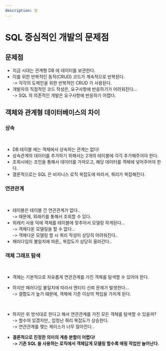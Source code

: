 ```yaml
---
description: 점
---
```


# SQL 중심적인 개발의 문제점



## 문제점

* 지금 시대는 관계형 DB 에 데이터를 보관한다.&#x20;
* 이를 위한 반복적인 동작(CRUD) 코드가 계속적으로 반복된다. \
  \-> 각각의 도메인을 위한 반복적인 CRUD 가 사용된다.
* &#x20;개발자의 직접적인 코드 작성은, 요구사항에 반응하기가 어려워진다...\
  \-> SQL 의 의존적인 개발은 요구사항에 반응하기 어렵다.&#x20;

## 객체와 관계형 데이터베이스의 차이

### 상속

<figure><img src="../../.gitbook/assets/스크린샷 2023-06-25 19.09.00.png" alt="" width="563"><figcaption></figcaption></figure>

* DB 테이블 에는 객체에서 상속하는 관계는 없다!
* 상속관계의 데이터를 추가하기 위해서는 2개의 테이블에 각각 추가해주어야 한다.&#x20;
* 조회시에는 조인을 통해서 데이터를 가져오고, 해당 데이터를 객체에 넣어주어야 한다.&#x20;
* 결론적으로는 SQL 은 비지니스 로직 복잡도에 따라서, 쿼리가 복잡해진다.&#x20;

### 연관관계&#x20;

<figure><img src="../../.gitbook/assets/스크린샷 2023-06-25 19.13.54.png" alt="" width="563"><figcaption></figcaption></figure>

* 테이블은 테이블 간 연관관계가 없다.. \
  \-> 때문에, 외래키를 통해서 조회할 수 있다.&#x20;
* 외래키 사용 덕에 객체를 테이블에 맞추어서 모델링 하게된다...\
  \-> 객체다운 모델링을 할 수 없다...\
  \-> 객체다운 모델링 할 시 쿼리 작성이 상당히 어려워진다..
* 패러다임의 불일치에 따른,, 복잡도가 상당히 올라간다..

### 객체 그래프 탐색

<figure><img src="../../.gitbook/assets/스크린샷 2023-06-25 19.20.12.png" alt="" width="563"><figcaption></figcaption></figure>

* 객체는 기본적으로 자유롭게 연관관계를 가진 객체를 탐색할 수 있어야 한다.&#x20;
*   하지만 패러다임 불일치에 따라서 엔티티 신뢰 문제가 발생한다...\
    \-> 결합도가 높기 떄문에, 객체에 기준 이상의 책임을 가지게 된다.&#x20;

    <figure><img src="../../.gitbook/assets/스크린샷 2023-06-25 19.21.55.png" alt="" width="563"><figcaption></figcaption></figure>
* 하지만 위 방식대로 한다고 해서 연관관계를 가진 모든 객체를 탐색할 수 있을까?\
  \-> 할수야 있겠지만,, 엄청난 쿼리 복잡도가 상승한다. \
  \-> 연관관계를 맺는 케이스가 너무 많아진다..
* **결론적으로 진정한 의미의 계층 분할이 어렵다!**\
  **-> 기존 SQL 을 사용하는 로직에서 객체답게 모델링 할수록 매핑 작업만 늘어난다.**&#x20;

